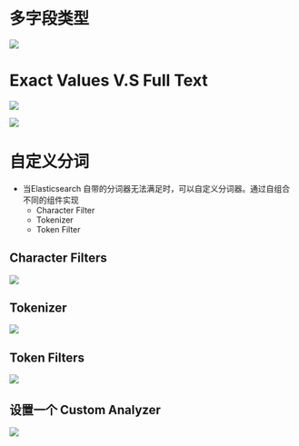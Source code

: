 # 多字段类型

![](http://qiniu.zhouhongyin.top/2023/05/05/1683294123-image-20230505214203539.png)

# Exact Values V.S Full Text

![](http://qiniu.zhouhongyin.top/2023/05/05/1683294171-image-20230505214251222.png)

![](http://qiniu.zhouhongyin.top/2023/05/05/1683294259-image-20230505214419113.png)

# 自定义分词

- 当Elasticsearch 自带的分词器无法满足时，可以自定义分词器。通过自组合不同的组件实现
  - Character Filter
  - Tokenizer
  - Token Filter

## Character Filters

![](http://qiniu.zhouhongyin.top/2023/05/05/1683294312-image-20230505214511933.png)

## Tokenizer

![](http://qiniu.zhouhongyin.top/2023/05/05/1683294391-image-20230505214630912.png)

## Token Filters

![](http://qiniu.zhouhongyin.top/2023/05/05/1683294419-image-20230505214659766.png)

## 设置一个 Custom Analyzer

![](http://qiniu.zhouhongyin.top/2023/05/05/1683294467-image-20230505214747749.png)